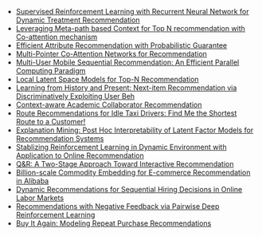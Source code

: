 
- [Supervised Reinforcement Learning with Recurrent Neural Network for Dynamic Treatment Recommendation](http://cn.arxiv.org/pdf/1807.01473.pdf)
- [Leveraging Meta-path based Context for Top N recommendation with Co-attention mechanism]()
- [Efficient Attribute Recommendation with Probabilistic Guarantee]()
- [Multi-Pointer Co-Attention Networks for Recommendation]()
- [Multi-User Mobile Sequential Recommendation: An Efficient Parallel Computing Paradigm]()
- [Local Latent Space Models for Top-N Recommendation]()
- [Learning from History and Present: Next-item Recommendation via Discriminatively Exploiting User Beh]()
- [Context-aware Academic Collaborator Recommendation]()
- [Route Recommendations for Idle Taxi Drivers: Find Me the Shortest Route to a Customer!](http://delivery.acm.org/10.1145/3230000/3220055/p1425-garg.pdf?ip=202.120.40.91&id=3220055&acc=ACTIVE%20SERVICE&key=BF85BBA5741FDC6E%2E17676C47DFB149BF%2E4D4702B0C3E38B35%2E4D4702B0C3E38B35&__acm__=1532779329_0afabc795f343c5d409ecb143b487699)
- [Explanation Mining: Post Hoc Interpretability of Latent Factor Models for Recommendation Systems](http://delivery.acm.org/10.1145/3230000/3220072/p2060-peake.pdf?ip=202.120.40.91&id=3220072&acc=OPENTOC&key=BF85BBA5741FDC6E%2E17676C47DFB149BF%2E4D4702B0C3E38B35%2E054E54E275136550&__acm__=1532779275_103f80e07b29cea829ac43dd32665e48)
- [Stablizing Reinforcement Learning in Dynamic Environment with Application to Online Recommendation](http://lamda.nju.edu.cn/yuy/GetFile.aspx?File=papers/kdd18-RobustDQN.pdf)
- [Q&R: A Two-Stage Approach Toward Interactive Recommendation](http://www.alexbeutel.com/papers/q-and-r-kdd2018.pdf)
- [Billion-scale Commodity Embedding for E-commerce Recommendation in Alibaba](http://cn.arxiv.org/pdf/1803.02349.pdf)
- [Dynamic Recommendations for Sequential Hiring Decisions in Online Labor Markets](http://delivery.acm.org/10.1145/3220000/3219881/p453-kokkodis.pdf?ip=202.120.40.91&id=3219881&acc=OPENTOC&key=BF85BBA5741FDC6E%2E17676C47DFB149BF%2E4D4702B0C3E38B35%2E054E54E275136550&__acm__=1532779158_8a81eb6e1c156c15a84edd58c264cc31)
- [Recommendations with Negative Feedback via Pairwise Deep Reinforcement Learning](http://cn.arxiv.org/pdf/1802.06501.pdf)
- [Buy It Again: Modeling Repeat Purchase Recommendations]()
